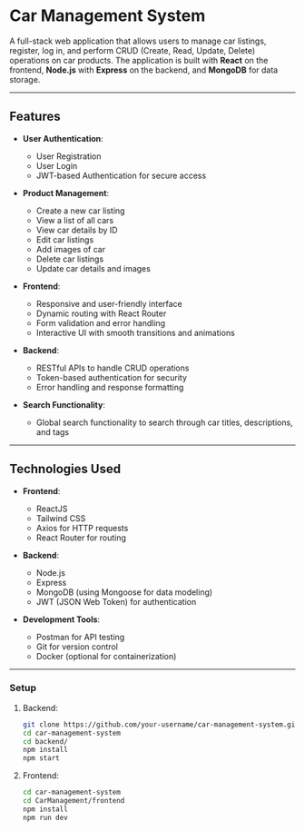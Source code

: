 # Car Management System

A full-stack web application that allows users to manage car listings, register, log in, and perform CRUD (Create, Read, Update, Delete) operations on car products. The application is built with **React** on the frontend, **Node.js** with **Express** on the backend, and **MongoDB** for data storage.

---

## Features

- **User Authentication**:
  - User Registration
  - User Login
  - JWT-based Authentication for secure access

- **Product Management**:
  - Create a new car listing
  - View a list of all cars
  - View car details by ID
  - Edit car listings
  - Add images of car
  - Delete car listings
  - Update car details and images

- **Frontend**:
  - Responsive and user-friendly interface
  - Dynamic routing with React Router
  - Form validation and error handling
  - Interactive UI with smooth transitions and animations

- **Backend**:
  - RESTful APIs to handle CRUD operations
  - Token-based authentication for security
  - Error handling and response formatting

- **Search Functionality**:
  - Global search functionality to search through car titles, descriptions, and tags

---

## Technologies Used

- **Frontend**:
  - ReactJS
  - Tailwind CSS
  - Axios for HTTP requests
  - React Router for routing

- **Backend**:
  - Node.js
  - Express
  - MongoDB (using Mongoose for data modeling)
  - JWT (JSON Web Token) for authentication

- **Development Tools**:
  - Postman for API testing
  - Git for version control
  - Docker (optional for containerization)

---

### Setup

1. Backend:
   ```bash
   git clone https://github.com/your-username/car-management-system.git
   cd car-management-system
   cd backend/
   npm install
   npm start
   ```
2. Frontend:
   ```bash
   cd car-management-system
   cd CarManagement/frontend
   npm install
   npm run dev
   ```
